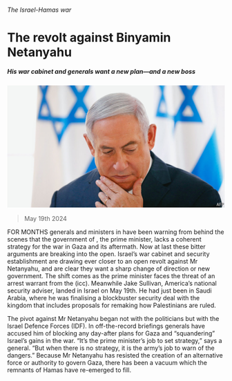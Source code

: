 ###### The Israel-Hamas war

# The revolt against Binyamin Netanyahu 

##### His war cabinet and generals want a new plan—and a new boss 

![image](images/20240525_MAP003.jpg) 

> May 19th 2024 

FOR MONTHS generals and ministers in  have been warning from behind the scenes that the government of , the prime minister, lacks a coherent strategy for the war in Gaza and its aftermath. Now at last these bitter arguments are breaking into the open. Israel’s war cabinet and security establishment are drawing ever closer to an open revolt against Mr Netanyahu, and are clear they want a sharp change of direction or new government. The shift comes as the prime minister faces the threat of an arrest warrant from the  (icc). Meanwhile Jake Sullivan, America’s national security adviser, landed in Israel on May 19th. He had just been in Saudi Arabia, where he was finalising a blockbuster security deal with the kingdom that includes proposals for remaking how Palestinians are ruled. 

The pivot against Mr Netanyahu began not with the politicians but with the Israel Defence Forces (IDF). In off-the-record briefings generals have accused him of blocking any day-after plans for Gaza and “squandering” Israel’s gains in the war. “It’s the prime minister’s job to set strategy,” says a general. “But when there is no strategy, it is the army’s job to warn of the dangers.” Because Mr Netanyahu has resisted the creation of an alternative force or authority to govern Gaza, there has been a vacuum which the remnants of Hamas have re-emerged to fill. 

